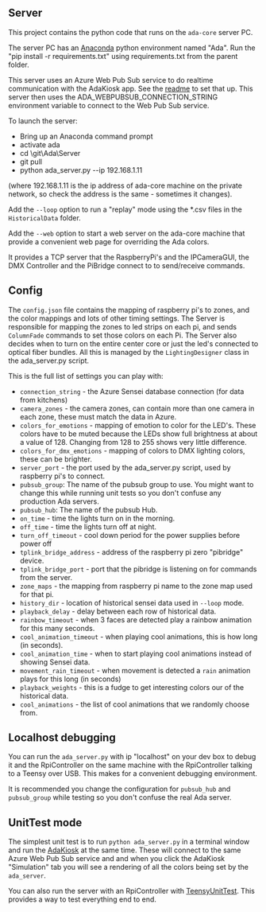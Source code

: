 ## Server

This project contains the python code that runs on the `ada-core` server PC.

The server PC has an [Anaconda](https://www.anaconda.com/distribution/) python environment named
"Ada".  Run the "pip install -r requirements.txt" using requirements.txt
from the parent folder.

This server uses an Azure Web Pub Sub service to do realtime communication with the AdaKiosk app.  See the
[readme](../Azure/readme.md) to set that up.  This server
then uses the ADA_WEBPUBSUB_CONNECTION_STRING environment variable to connect to the Web Pub Sub service.

To launch the server:

- Bring up an Anaconda command prompt
- activate ada
- cd \git\Ada\Server
- git pull
- python ada_server.py --ip 192.168.1.11

(where 192.168.1.11 is the ip address of ada-core machine on the private network, so check the
address is the same - sometimes it changes).

Add the `--loop` option to run a "replay" mode using the *.csv files in the `HistoricalData` folder.

Add the `--web` option to start a web server on the ada-core machine that
provide a convenient web page for overriding the Ada colors.

It provides a TCP server that the RaspberryPi's and the IPCameraGUI, the DMX Controller and the
PiBridge connect to to send/receive commands.

## Config

The `config.json` file contains the mapping of raspberry pi's to zones, and the color mappings and
lots of other timing settings.  The Server is responsible for mapping the zones to led strips on
each pi, and sends `ColumnFade` commands to set those colors on each Pi.  The Server also decides
when to turn on the entire center core or just the led's connected to optical fiber bundles. All
this is managed by the `LightingDesigner` class in the ada_server.py script.

This is the full list of settings you can play with:

- `connection_string` - the Azure Sensei database connection (for data from kitchens)
- `camera_zones` - the camera zones, can contain more than one camera in each zone, these must match the data in Azure.
- `colors_for_emotions` - mapping of emotion to color for the LED's.  These colors have to be muted because the LEDs show
full brightness at about a value of 128.  Changing from 128 to 255 shows very little difference.
- `colors_for_dmx_emotions` - mapping of colors to DMX lighting colors, these can be brighter.
- `server_port` - the port used by the ada_server.py script, used by raspberry pi's to connect.
- `pubsub_group`: The name of the pubsub group to use.
You might want to change this while running unit tests
so you don't confuse any production Ada servers.
- `pubsub_hub`: The name of the pubsub Hub.
- `on_time` - time the lights turn on in the morning.
- `off_time` - time the lights turn off at night.
- `turn_off_timeout` - cool down period for the power supplies before power off
- `tplink_bridge_address` - address of the raspberry pi zero "pibridge" device.
- `tplink_bridge_port` - port that the pibridge is listening on for commands from the server.
- `zone_maps` - the mapping from raspberry pi name to the zone map used for that pi.
- `history_dir` - location of historical sensei data used in `--loop` mode.
- `playback_delay` - delay between each row of historical data.
- `rainbow_timeout` - when 3 faces are detected play a rainbow animation for this many seconds.
- `cool_animation_timeout` - when playing cool animations, this is how long (in seconds).
- `cool_animation_time` - when to start playing cool animations instead of showing Sensei data.
- `movement_rain_timeout` - when movement is detected a `rain` animation plays for this long (in seconds)
- `playback_weights` - this is a fudge to get interesting colors our of the historical data.
- `cool_animations` - the list of cool animations that we randomly choose from.

## Localhost debugging

You can run the `ada_server.py` with ip "localhost" on your dev box to
debug it and the RpiController on the same machine with the RpiController
talking to a Teensy over USB.  This makes for a convenient debugging environment.

It is recommended you change the configuration for
`pubsub_hub` and `pubsub_group` while testing so you don't
confuse the real Ada server.


## UnitTest mode

The simplest unit test is to run `python ada_server.py` in a terminal window and
run the [AdaKiosk](../AdaKiosk/readme.md) at the same time.  These will connect to the
same Azure Web Pub Sub service and and when you click the AdaKiosk "Simulation" tab
you will see a rendering of all the colors being set by the `ada_server`.

You can also run the server with an RpiController with [TeensyUnitTest](../TeensyUnitTest/readme.md).
This provides a way to test everything end to end.
